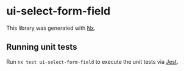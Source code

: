 # ui-select-form-field

This library was generated with [Nx](https://nx.dev).

## Running unit tests

Run `nx test ui-select-form-field` to execute the unit tests via [Jest](https://jestjs.io).
